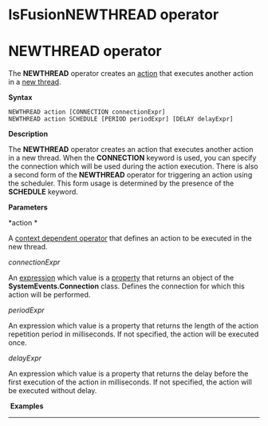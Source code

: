 # lsFusionNEWTHREAD operator

# NEWTHREAD operator

The **NEWTHREAD** operator creates an [action](Actions.md) that executes another action in a [new thread](New_threads_NEWTHREAD_NEWEXECUTOR_.md).

**Syntax**

    NEWTHREAD action [CONNECTION connectionExpr]
    NEWTHREAD action SCHEDULE [PERIOD periodExpr] [DELAY delayExpr]

**Description**

The **NEWTHREAD** operator creates an action that executes another action in a new thread. When the **CONNECTION** keyword is used, you can specify the connection which will be used during the action execution. There is also a second form of the **NEWTHREAD** operator for triggering an action using the scheduler. This form usage is determined by the presence of the **SCHEDULE** keyword.  

**Parameters**

*action *

A [context dependent operator](Action-operator_36307157.html#Actionoperator-contextdependent) that defines an action to be executed in the new thread.

*connectionExpr*

An [expression](Expression.md) which value is a [property](Properties.md) that returns an object of the **SystemEvents.Connection** class. Defines the connection for which this action will be performed.  

*periodExpr*

An expression which value is a property that returns the length of the action repetition period in milliseconds. If not specified, the action will be executed once.

*delayExpr*

An expression which value is a property that returns the delay before the first execution of the action in milliseconds. If not specified, the action will be executed without delay.

 **Examples**

********************************************************



  
